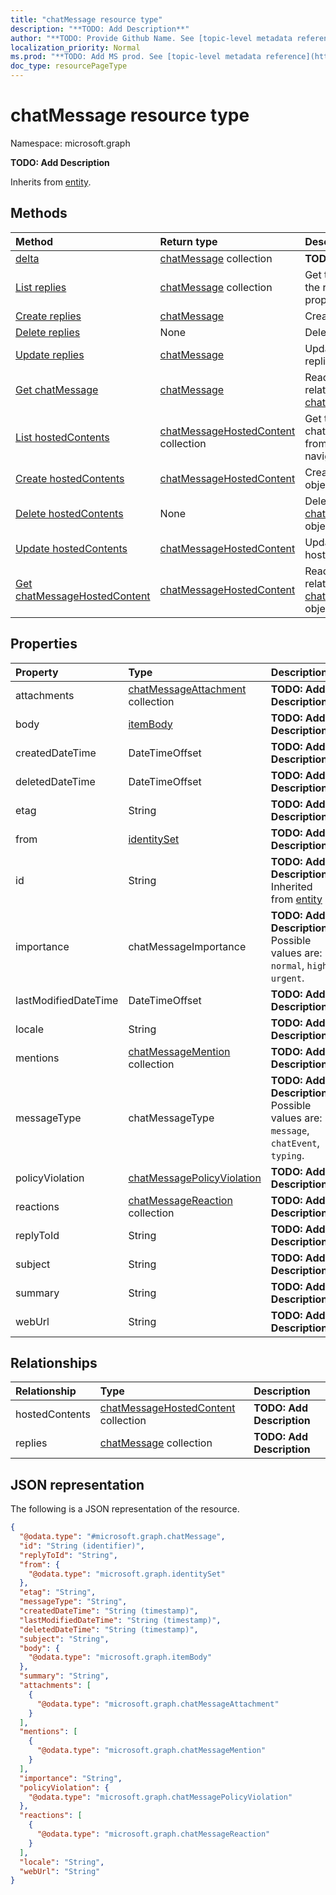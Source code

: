 ```yaml
---
title: "chatMessage resource type"
description: "**TODO: Add Description**"
author: "**TODO: Provide Github Name. See [topic-level metadata reference](https://msgo.azurewebsites.net/add/document/guidelines/metadata.html#topic-level-metadata)**"
localization_priority: Normal
ms.prod: "**TODO: Add MS prod. See [topic-level metadata reference](https://msgo.azurewebsites.net/add/document/guidelines/metadata.html#topic-level-metadata)**"
doc_type: resourcePageType
---
```


# chatMessage resource type


Namespace: microsoft.graph

**TODO: Add Description**


Inherits from [entity](../resources/entity.md).

## Methods
|Method|Return type|Description|
|:---|:---|:---|
|[delta](../api/chatmessage-delta.md)|[chatMessage](../resources/chatmessage.md) collection|**TODO: Add Description**|
|[List replies](../api/chatmessage-list-replies.md)|[chatMessage](../resources/chatmessage.md) collection|Get the chatMessages from the replies navigation property.|
|[Create replies](../api/chatmessage-post-replies.md)|[chatMessage](../resources/chatmessage.md)|Create a new replies object.|
|[Delete replies](../api/chatmessage-delete-replies.md)|None|Delete a [chatMessage](../resources/chatmessage.md) object.|
|[Update replies](../api/chatmessage-update-replies.md)|[chatMessage](../resources/chatmessage.md)|Update the properties of a replies object.|
|[Get chatMessage](../api/chatmessage-get.md)|[chatMessage](../resources/chatmessage.md)|Read the properties and relationships of a [chatMessage](../resources/chatmessage.md) object.|
|[List hostedContents](../api/chatmessage-list-hostedcontents.md)|[chatMessageHostedContent](../resources/chatmessagehostedcontent.md) collection|Get the chatMessageHostedContents from the hostedContents navigation property.|
|[Create hostedContents](../api/chatmessage-post-hostedcontents.md)|[chatMessageHostedContent](../resources/chatmessagehostedcontent.md)|Create a new hostedContents object.|
|[Delete hostedContents](../api/chatmessage-delete-hostedcontents.md)|None|Delete a [chatMessageHostedContent](../resources/chatmessagehostedcontent.md) object.|
|[Update hostedContents](../api/chatmessage-update-hostedcontents.md)|[chatMessageHostedContent](../resources/chatmessagehostedcontent.md)|Update the properties of a hostedContents object.|
|[Get chatMessageHostedContent](../api/chatmessagehostedcontent-get.md)|[chatMessageHostedContent](../resources/chatmessagehostedcontent.md)|Read the properties and relationships of a [chatMessageHostedContent](../resources/chatmessagehostedcontent.md) object.|

## Properties
|Property|Type|Description|
|:---|:---|:---|
|attachments|[chatMessageAttachment](../resources/chatmessageattachment.md) collection|**TODO: Add Description**|
|body|[itemBody](../resources/itembody.md)|**TODO: Add Description**|
|createdDateTime|DateTimeOffset|**TODO: Add Description**|
|deletedDateTime|DateTimeOffset|**TODO: Add Description**|
|etag|String|**TODO: Add Description**|
|from|[identitySet](../resources/identityset.md)|**TODO: Add Description**|
|id|String|**TODO: Add Description** Inherited from [entity](../resources/entity.md)|
|importance|chatMessageImportance|**TODO: Add Description**. Possible values are: `normal`, `high`, `urgent`.|
|lastModifiedDateTime|DateTimeOffset|**TODO: Add Description**|
|locale|String|**TODO: Add Description**|
|mentions|[chatMessageMention](../resources/chatmessagemention.md) collection|**TODO: Add Description**|
|messageType|chatMessageType|**TODO: Add Description**. Possible values are: `message`, `chatEvent`, `typing`.|
|policyViolation|[chatMessagePolicyViolation](../resources/chatmessagepolicyviolation.md)|**TODO: Add Description**|
|reactions|[chatMessageReaction](../resources/chatmessagereaction.md) collection|**TODO: Add Description**|
|replyToId|String|**TODO: Add Description**|
|subject|String|**TODO: Add Description**|
|summary|String|**TODO: Add Description**|
|webUrl|String|**TODO: Add Description**|

## Relationships
|Relationship|Type|Description|
|:---|:---|:---|
|hostedContents|[chatMessageHostedContent](../resources/chatmessagehostedcontent.md) collection|**TODO: Add Description**|
|replies|[chatMessage](../resources/chatmessage.md) collection|**TODO: Add Description**|

## JSON representation
The following is a JSON representation of the resource.
<!-- {
  "blockType": "resource",
  "keyProperty": "id",
  "@odata.type": "microsoft.graph.chatMessage",
  "baseType": "microsoft.graph.entity",
  "openType": false
}
-->
``` json
{
  "@odata.type": "#microsoft.graph.chatMessage",
  "id": "String (identifier)",
  "replyToId": "String",
  "from": {
    "@odata.type": "microsoft.graph.identitySet"
  },
  "etag": "String",
  "messageType": "String",
  "createdDateTime": "String (timestamp)",
  "lastModifiedDateTime": "String (timestamp)",
  "deletedDateTime": "String (timestamp)",
  "subject": "String",
  "body": {
    "@odata.type": "microsoft.graph.itemBody"
  },
  "summary": "String",
  "attachments": [
    {
      "@odata.type": "microsoft.graph.chatMessageAttachment"
    }
  ],
  "mentions": [
    {
      "@odata.type": "microsoft.graph.chatMessageMention"
    }
  ],
  "importance": "String",
  "policyViolation": {
    "@odata.type": "microsoft.graph.chatMessagePolicyViolation"
  },
  "reactions": [
    {
      "@odata.type": "microsoft.graph.chatMessageReaction"
    }
  ],
  "locale": "String",
  "webUrl": "String"
}
```

